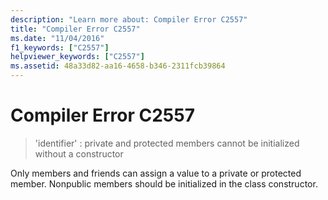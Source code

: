 ```yaml
---
description: "Learn more about: Compiler Error C2557"
title: "Compiler Error C2557"
ms.date: "11/04/2016"
f1_keywords: ["C2557"]
helpviewer_keywords: ["C2557"]
ms.assetid: 48a33d82-aa16-4658-b346-2311fcb39864
---
```

# Compiler Error C2557

> 'identifier' : private and protected members cannot be initialized without a constructor

Only members and friends can assign a value to a private or protected member. Nonpublic members should be initialized in the class constructor.
